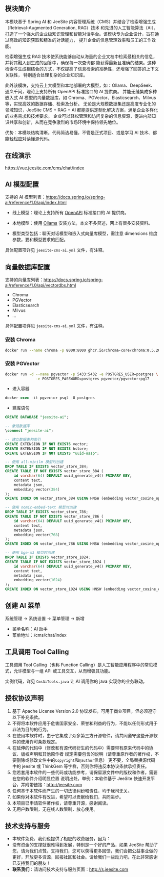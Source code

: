 
## 模块简介

本模块基于 Spring AI 和 JeeSite 内容管理系统（CMS）并结合了检索增强生成（Retrieval-Augmented Generation, RAG）技术
和先进的人工智能算法（AI），打造了一个强大的企业级知识管理和智能对话平台。该模块专为企业设计，旨在通过高效的知识获取和精准的对话能力，
提升企业的信息管理效率和员工的工作效能。

检索增强生成 RAG 技术使系统能够自动从海量的企业文档中检索最相关的信息，并将其融入到生成的回答中，确保每一次查询都
能获得最新且准确的结果。这种检索与生成相结合的方式，不仅提高了信息检索的准确性，还增强了回答的上下文关联性，
特别适合处理复杂的企业知识库。

此外该模块，支持云上大模型和本地部署的大模型，如：Ollama、DeepSeek、通义千问，理论上支持所有 OpenAPI 标准接口的 AI 提供商。
并能无缝集成多种嵌入式 AI 模型的向量数据库，如 Chroma、PGVector、Elasticsearch、Milvus 等，实现高效的数据存储、检索及分析。
无论是大规模数据集还是高度专业化的领域知识，JeeSite CMS + RAG + AI 都能提供定制化解决方案，满足企业多样化的业务需求和技术要求。
企业可以轻松管理和访问复杂的信息资源，促进内部知识共享和创新，从而在竞争激烈的市场环境中保持领先地位。

优势：本模块结构清晰，代码简洁易懂，不管是正式项目、或是学习 AI 技术、都能轻松应对读懂源代码。

## 在线演示

<https://vue.jeesite.com/cms/chat/index>

## AI 模型配置

支持的 AI 模型列表：<https://docs.spring.io/spring-ai/reference/1.0/api/index.html>

* 线上模型：理论上支持所有 [OpenAPI](https://help.aliyun.com/zh/model-studio/developer-reference/use-qwen-by-calling-api) 标准接口的 AI 提供商。

* 本地模型：使用 [Ollama](https://ollama.com) 安装方法，本文不多赘述，网上有很多安装资料。

* 模型类型包括：聊天对话模型和嵌入式向量库模型，需注意 dimensions 维度参数，要和模型要求的匹配。

具体配置项详见 `jeesite-cms-ai.yml` 文件，有注释。

## 向量数据库配置

支持的向量库列表：<https://docs.spring.io/spring-ai/reference/1.0/api/vectordbs.html>

* Chroma
* PGVector
* Elasticsearch
* Milvus
* ...

具体配置项详见 `jeesite-cms-ai.yml` 文件，有注释。

### 安装 Chroma

```sh
docker run --name chroma -p 8000:8000 ghcr.io/chroma-core/chroma:0.5.20
```

### 安装 PGVector

```sh
docker run -d --name pgvector -p 5433:5432 -e POSTGRES_USER=postgres \
              -e POSTGRES_PASSWORD=postgres pgvector/pgvector:pg17
```

* 进入容器

```sql
docker exec -it pgvector psql -U postgres
```

* 建库语句

```sql
CREATE DATABASE "jeesite-ai";

-- 激活数据库
\connect "jeesite-ai";

-- 建立数据表和索引
CREATE EXTENSION IF NOT EXISTS vector;
CREATE EXTENSION IF NOT EXISTS hstore;
CREATE EXTENSION IF NOT EXISTS "uuid-ossp";

-- 使用 all-minilm 模型时创建
DROP TABLE IF EXISTS vector_store_384;
CREATE TABLE IF NOT EXISTS vector_store_384 (
	id varchar(64) DEFAULT uuid_generate_v4() PRIMARY KEY,
	content text,
	metadata json,
	embedding vector(384)
);
CREATE INDEX ON vector_store_384 USING HNSW (embedding vector_cosine_ops);

-- 使用 nomic-embed-text 模型时创建
DROP TABLE IF EXISTS vector_store_786;
CREATE TABLE IF NOT EXISTS vector_store_786 (
	id varchar(64) DEFAULT uuid_generate_v4() PRIMARY KEY,
	content text,
	metadata json,
	embedding vector(768)
);
CREATE INDEX ON vector_store_786 USING HNSW (embedding vector_cosine_ops);

-- 使用 bge-m3 模型时创建
DROP TABLE IF EXISTS vector_store_1024;
CREATE TABLE IF NOT EXISTS vector_store_1024 (
	id varchar(64) DEFAULT uuid_generate_v4() PRIMARY KEY,
	content text,
	metadata json,
	embedding vector(1024)
);
CREATE INDEX ON vector_store_1024 USING HNSW (embedding vector_cosine_ops);
```

## 创建 AI 菜单

系统管理 -> 系统设置 -> 菜单管理 -> 新增

* 菜单名称：AI 助手
* 菜单地址：/cms/chat/index

## 工具调用 Tool Calling

工具调用 Tool Calling（也称 Function Calling）是人工智能应用程序中的常见模式，允许模型与一组 API 或工具交互，从而增强其功能。

实例代码，详见 `CmsAiTools.java` 让 AI 调用你的 java 实现你的业务联动。

## 授权协议声明

1. 基于 Apache License Version 2.0 协议发布，可用于商业项目，但必须遵守以下补充条款。
2. 不得将本软件应用于危害国家安全、荣誉和利益的行为，不能以任何形式用于非法为目的的行为。
3. 在使用本软件时，由于它集成了众多第三方开源软件，请共同遵守这些开源软件的使用许可条款规定。
4. 在延伸的代码中（修改和有源代码衍生的代码中）需要带有原来代码中的协议、版权声明和其他原作者
   规定需要包含的说明（请尊重原作者的著作权，不要删除或修改文件中的`Copyright`和`@author`信息）
   更不要，全局替换源代码中的 jeesite 或 ThinkGem 等字样，否则你将违反本协议条款承担责任。
5. 您若套用本软件的一些代码或功能参考，请保留源文件中的版权和作者，需要在您的软件介绍明显位置
   说明出处，举例：本软件基于 JeeSite 快速开发平台，并附带链接：http://jeesite.com
6. 任何基于本软件而产生的一切法律纠纷和责任，均于我司无关。
7. 如果你对本软件有改进，希望可以贡献给我们，共同进步。
8. 本项目已申请软件著作权，请尊重开源，感谢阅读。
9. 无用户数限制，无在线人数限制，放心使用。

## 技术支持与服务

* 本软件免费，我们也提供了相应的收费服务，因为：
* 没有资金的支撑就很难得到发展，特别是一个好的产品，如果 JeeSite 帮助了您，请为我们点赞。支持我们，您可以获得更多回馈，我们会把公益事业做的更好，开放更多资源，回报社区和社会。请给我们一些动力吧，在此非常感谢已支持我们的朋友！
* **联系我们**：请访问技术支持与服务页面：<http://s.jeesite.com> 
